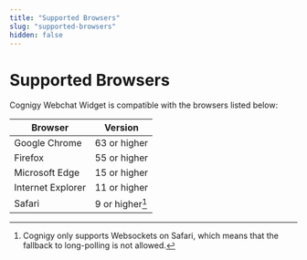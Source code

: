 ```yaml
---
title: "Supported Browsers"
slug: "supported-browsers"
hidden: false
---
```

# Supported Browsers

Cognigy Webchat Widget is compatible with the browsers listed below:

| Browser           | Version         |
|-------------------|-----------------|
| Google Chrome     | 63 or higher    |
| Firefox           | 55 or higher    |
| Microsoft Edge    | 15 or higher    |
| Internet Explorer | 11 or higher    |
| Safari            | 9 or higher[^*] |



[^*]: Cognigy only supports Websockets on Safari, which means that the fallback to long-polling is not allowed.


